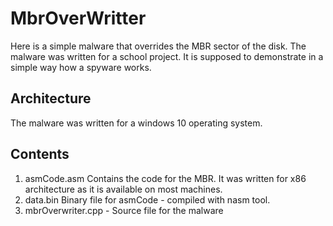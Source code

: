 # MbrOverWritter

Here is a simple malware that overrides the MBR sector of the disk.
The malware was written for a school project. It is supposed to demonstrate in a simple way how a spyware works.

## Architecture
The malware was written for a windows 10 operating system.

## Contents
1. asmCode.asm
	Contains the code for the MBR. 
	It was written for x86 architecture as it is available on most machines.
2. data.bin 
	Binary file for asmCode - compiled with nasm tool.
3. mbrOverwriter.cpp - Source file for the malware

